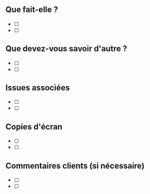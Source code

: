 ## Que fait-elle ?

- [ ] 
- [ ]

## Que devez-vous savoir d'autre ?

- [ ] 
- [ ] 

## Issues associées

- [ ] 
- [ ] 

## Copies d'écran

- [ ] 
- [ ] 

## Commentaires clients (si nécessaire)

- [ ] 
- [ ] 